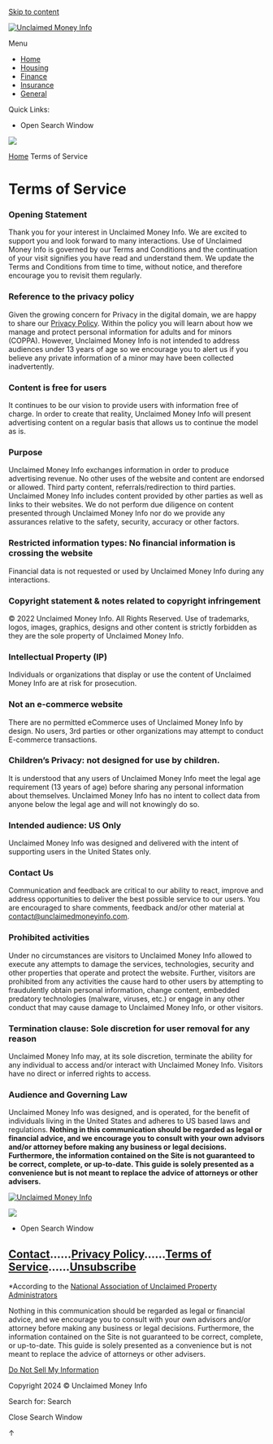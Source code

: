[Skip to content](#content_start)

[![Unclaimed Money Info](https://unclaimedmoneyinfo.com/wp-content/uploads/2020/07/UMI-Logo-Header.png)](https://unclaimedmoneyinfo.com/)

 Menu

* [Home](https://unclaimedmoneyinfo.com/)
* [Housing](https://unclaimedmoneyinfo.com/category/housing/)
* [Finance](https://unclaimedmoneyinfo.com/category/finance/)
* [Insurance](https://unclaimedmoneyinfo.com/category/insurance/)
* [General](https://unclaimedmoneyinfo.com/category/general/)

Quick Links:

* Open Search Window

![](https://unclaimedmoneyinfo.com/wp-content/uploads/2020/06/privacy-1500x587.jpg)

[Home](https://unclaimedmoneyinfo.com/) Terms of Service

Terms of Service
================

### Opening Statement

Thank you for your interest in Unclaimed Money Info. We are excited to support you and look forward to many interactions. Use of Unclaimed Money Info is governed by our Terms and Conditions and the continuation of your visit signifies you have read and understand them. We update the Terms and Conditions from time to time, without notice, and therefore encourage you to revisit them regularly.

### Reference to the privacy policy

Given the growing concern for Privacy in the digital domain, we are happy to share our [Privacy Policy](https://unclaimedmoneyinfo.com/privacy-policy). Within the policy you will learn about how we manage and protect personal information for adults and for minors (COPPA). However, Unclaimed Money Info is not intended to address audiences under 13 years of age so we encourage you to alert us if you believe any private information of a minor may have been collected inadvertently.

### Content is free for users

It continues to be our vision to provide users with information free of charge. In order to create that reality, Unclaimed Money Info will present advertising content on a regular basis that allows us to continue the model as is.

### Purpose

Unclaimed Money Info exchanges information in order to produce advertising revenue. No other uses of the website and content are endorsed or allowed. Third party content, referrals/redirection to third parties. Unclaimed Money Info includes content provided by other parties as well as links to their websites. We do not perform due diligence on content presented through Unclaimed Money Info nor do we provide any assurances relative to the safety, security, accuracy or other factors.

### Restricted information types: No financial information is crossing the website

Financial data is not requested or used by Unclaimed Money Info during any interactions.

### Copyright statement & notes related to copyright infringement

© 2022 Unclaimed Money Info. All Rights Reserved. Use of trademarks, logos, images, graphics, designs and other content is strictly forbidden as they are the sole property of Unclaimed Money Info.

### Intellectual Property (IP)

Individuals or organizations that display or use the content of Unclaimed Money Info are at risk for prosecution.

### Not an e-commerce website

There are no permitted eCommerce uses of Unclaimed Money Info by design. No users, 3rd parties or other organizations may attempt to conduct E-commerce transactions.

### Children’s Privacy: not designed for use by children.

It is understood that any users of Unclaimed Money Info meet the legal age requirement (13 years of age) before sharing any personal information about themselves. Unclaimed Money Info has no intent to collect data from anyone below the legal age and will not knowingly do so.

### Intended audience: US Only

Unclaimed Money Info was designed and delivered with the intent of supporting users in the United States only.

### Contact Us

Communication and feedback are critical to our ability to react, improve and address opportunities to deliver the best possible service to our users. You are encouraged to share comments, feedback and/or other material at [contact@unclaimedmoneyinfo.com](mailto:contact@unclaimedmoneyinfo.com).

### Prohibited activities

Under no circumstances are visitors to Unclaimed Money Info allowed to execute any attempts to damage the services, technologies, security and other properties that operate and protect the website. Further, visitors are prohibited from any activities the cause hard to other users by attempting to fraudulently obtain personal information, change content, embedded predatory technologies (malware, viruses, etc.) or engage in any other conduct that may cause damage to Unclaimed Money Info, or other visitors.

### Termination clause: Sole discretion for user removal for any reason

Unclaimed Money Info may, at its sole discretion, terminate the ability for any individual to access and/or interact with Unclaimed Money Info. Visitors have no direct or inferred rights to access.

### Audience and Governing Law

Unclaimed Money Info was designed, and is operated, for the benefit of individuals living in the United States and adheres to US based laws and regulations. **Nothing in this communication should be regarded as legal or financial advice, and we encourage you to consult with your own advisors and/or attorney before making any business or legal decisions. Furthermore, the information contained on the Site is not guaranteed to be correct, complete, or up-to-date. This guide is solely presented as a convenience but is not meant to replace the advice of attorneys or other advisers.**

[![Unclaimed Money Info](https://unclaimedmoneyinfo.com/wp-content/uploads/2020/07/UMI-Logo.svg)](https://unclaimedmoneyinfo.com/)

![](https://unclaimedmoneyinfo.com/wp-content/uploads/2020/07/UMI-Logo.svg)

* Open Search Window

[Contact](https://unclaimedmoneyinfo.com/contact)......[Privacy Policy](https://signup.unclaimedmoneyinfo.com/privacy-policy/?z=YnA9eiZjaWQ9MSZwYXRoX3JhbmtpbmdfaWQ9MjMxOCZxdGhlbWU9QXdlc29tZSZ0aW1lPTE2NTYwMjM0MzE3NjcmdHNpZD0xNGM0NjI3ZDE2MzI0ZTVhYTFiZWFjNjRjMWMyZjlmOA)......[Terms of Service](https://signup.unclaimedmoneyinfo.com/terms-conditions/?z=YnA9eiZjaWQ9MSZwYXRoX3JhbmtpbmdfaWQ9MjMxOCZxdGhlbWU9QXdlc29tZSZ0aW1lPTE2NTYwMjM0MzE4MDAmdHNpZD1hOGU1OTJkMmMxNDk0YzQ4OTRmNDRlNGFjMzNhYTA5ZQ)......[Unsubscribe](http://www.unsubscribeform.net/o-vhrn-h62-c54784537117585f2fae49deb94f5652)
--------------------------------------------------------------------------------------------------------------------------------------------------------------------------------------------------------------------------------------------------------------------------------------------------------------------------------------------------------------------------------------------------------------------------------------------------------------------------------------------------------------------------------------------------------------------------------------------------------

\*According to the [National Association of Unclaimed Property Administrators](https://money.cnn.com/2013/01/24/pf/unclaimed-money)  
  
Nothing in this communication should be regarded as legal or financial advice, and we encourage you to consult with your own advisors and/or attorney before making any business or legal decisions. Furthermore, the information contained on the Site is not guaranteed to be correct, complete, or up-to-date. This guide is solely presented as a convenience but is not meant to replace the advice of attorneys or other advisers.

[Do Not Sell My Information](https://signup.unclaimedmoneyinfo.com/request-to-know?z=YnA9eiZjaWQ9MSZmaWQ9eE5yR29wT1FvYXVkNmY5Q2Z0ZUEmcGF0aF9yYW5raW5nX2lkPTIzMTgmcXRoZW1lPUF3ZXNvbWUmdGltZT0xNzA4NjI1MTkzOTQzJnRzaWQ9MTRjNDYyN2QxNjMyNGU1YWExYmVhYzY0YzFjMmY5Zjg)

Copyright 2024 © Unclaimed Money Info

Search for:  Search

Close Search Window

↑